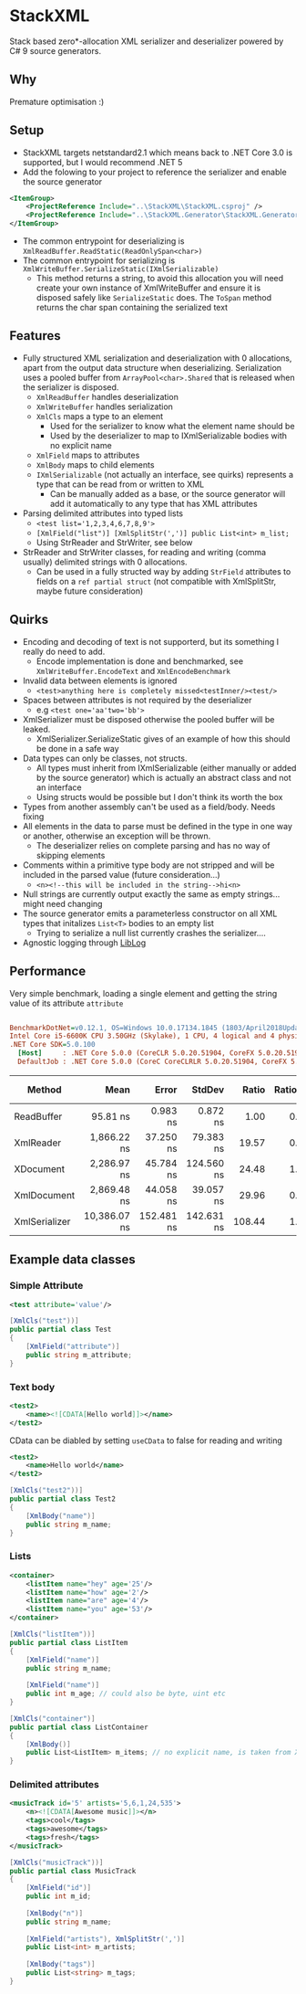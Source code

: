 # StackXML
Stack based zero*-allocation XML serializer and deserializer powered by C# 9 source generators.

## Why
Premature optimisation :)

## Setup
- StackXML targets netstandard2.1 which means back to .NET Core 3.0 is supported, but I would recommend .NET 5
- Add the folowing to your project to reference the serializer and enable the source generator
```xml
<ItemGroup>
    <ProjectReference Include="..\StackXML\StackXML.csproj" />
    <ProjectReference Include="..\StackXML.Generator\StackXML.Generator.csproj" OutputItemType="Analyzer" ReferenceOutputAssembly="false" />
</ItemGroup>
``` 
- The common entrypoint for deserializing is `XmlReadBuffer.ReadStatic(ReadOnlySpan<char>)`
- The common entrypoint for serializing is `XmlWriteBuffer.SerializeStatic(IXmlSerializable)`
  - This method returns a string, to avoid this allocation you will need create your own instance of XmlWriteBuffer and ensure it is disposed safely like `SerializeStatic` does. The `ToSpan` method returns the char span containing the serialized text

## Features
- Fully structured XML serialization and deserialization with 0 allocations, apart from the output data structure when deserializing. Serialization uses a pooled buffer from `ArrayPool<char>.Shared` that is released when the serializer is disposed.
  - `XmlReadBuffer` handles deserialization
  - `XmlWriteBuffer` handles serialization
  - `XmlCls` maps a type to an element
    - Used for the serializer to know what the element name should be
    - Used by the deserializer to map to IXmlSerializable bodies with no explicit name
  - `XmlField` maps to attributes
  - `XmlBody` maps to child elements
  - `IXmlSerializable` (not actually an interface, see quirks) represents a type that can be read from or written to XML
    - Can be manually added as a base, or the source generator will add it automatically to any type that has XML attributes
- Parsing delimited attributes into typed lists
  - `<test list='1,2,3,4,6,7,8,9'>`
  - `[XmlField("list")] [XmlSplitStr(',')] public List<int> m_list;`
  - Using StrReader and StrWriter, see below
- StrReader and StrWriter classes, for reading and writing (comma usually) delimited strings with 0 allocations.
  - Can be used in a fully structed way by adding `StrField` attributes to fields on a `ref partial struct` (not compatible with XmlSplitStr, maybe future consideration)

## Quirks
- Encoding and decoding of text is not supporterd, but its something I really do need to add.
  - Encode implementation is done and benchmarked, see `XmlWriteBuffer.EncodeText` and `XmlEncodeBenchmark`
- Invalid data between elements is ignored
  - `<test>anything here is completely missed<testInner/><test/>`
- Spaces between attributes is not required by the deserializer
  - e.g `<test one='aa'two='bb'>` 
- XmlSerializer must be disposed otherwise the pooled buffer will be leaked.
  - XmlSerializer.SerializeStatic gives of an example of how this should be done in a safe way
- Data types can only be classes, not structs.
  - All types must inherit from IXmlSerializable (either manually or added by the source generator) which is actually an abstract class and not an interface
  - Using structs would be possible but I don't think its worth the box
- Types from another assembly can't be used as a field/body. Needs fixing
- All elements in the data to parse must be defined in the type in one way or another, otherwise an exception will be thrown.
  - The deserializer relies on complete parsing and has no way of skipping elements
- Comments within a primitive type body are not stripped and will be included in the parsed value (future consideration...)
  - `<n><!--this will be included in the string-->hi<n>`
- Null strings are currently output exactly the same as empty strings... might need changing
- The source generator emits a parameterless constructor on all XML types that initalizes `List<T>` bodies to an empty list
  - Trying to serialize a null list currently crashes the serializer....
- Agnostic logging through [LibLog](https://github.com/damianh/LibLog)

## Performance
Very simple benchmark, loading a single element and getting the string value of its attribute `attribute`
``` ini

BenchmarkDotNet=v0.12.1, OS=Windows 10.0.17134.1845 (1803/April2018Update/Redstone4)
Intel Core i5-6600K CPU 3.50GHz (Skylake), 1 CPU, 4 logical and 4 physical cores
.NET Core SDK=5.0.100
  [Host]     : .NET Core 5.0.0 (CoreCLR 5.0.20.51904, CoreFX 5.0.20.51904), X64 RyuJIT
  DefaultJob : .NET Core 5.0.0 (CoreC CoreCLRLR 5.0.20.51904, CoreFX 5.0.20.51904), X64 RyuJIT
```
|        Method |         Mean |      Error |     StdDev |  Ratio | RatioSD |  Gen 0 | Gen 1 | Gen 2 | Allocated |
|-------------- |-------------:|-----------:|-----------:|-------:|--------:|-------:|------:|------:|----------:|
|    ReadBuffer |     95.81 ns |   0.983 ns |   0.872 ns |   1.00 |    0.00 | 0.0178 |     - |     - |      56 B |
|    XmlReader  |  1,866.22 ns |  37.250 ns |  79.383 ns |  19.57 |    0.87 | 3.3216 |     - |     - |   10424 B |
|    XDocument  |  2,286.97 ns |  45.784 ns | 124.560 ns |  24.48 |    1.16 | 3.4313 |     - |     - |   10776 B |
|   XmlDocument |  2,869.48 ns |  44.058 ns |  39.057 ns |  29.96 |    0.60 | 3.9196 |     - |     - |   12328 B |
| XmlSerializer | 10,386.07 ns | 152.481 ns | 142.631 ns | 108.44 |    1.49 | 4.7150 |     - |     - |   14882 B |

## Example data classes
### Simple Attribute
```xml
<test attribute='value'/>
```
```csharp
[XmlCls("test"))]
public partial class Test
{
    [XmlField("attribute")]
    public string m_attribute;
}
```
### Text body
```xml
<test2>
    <name><![CDATA[Hello world]]></name>
</test2>
```
CData can be diabled by setting `useCData` to false for reading and writing
```xml
<test2>
    <name>Hello world</name>
</test2>
```
```csharp
[XmlCls("test2"))]
public partial class Test2
{
    [XmlBody("name")]
    public string m_name;
}
```
### Lists
```xml
<container>
    <listItem name="hey" age='25'/>
    <listItem name="how" age='2'/>
    <listItem name="are" age='4'/>
    <listItem name="you" age='53'/>
</container>
```
```csharp
[XmlCls("listItem"))]
public partial class ListItem
{
    [XmlField("name")]
    public string m_name;
    
    [XmlField("name")]
    public int m_age; // could also be byte, uint etc
}

[XmlCls("container")]
public partial class ListContainer
{
    [XmlBody()]
    public List<ListItem> m_items; // no explicit name, is taken from XmlCls
}
```
### Delimited attributes
```xml
<musicTrack id='5' artists='5,6,1,24,535'>
    <n><![CDATA[Awesome music]]></n>
    <tags>cool</tags>
    <tags>awesome</tags>
    <tags>fresh</tags>
</musicTrack>
```
```csharp
[XmlCls("musicTrack"))]
public partial class MusicTrack
{
    [XmlField("id")]
    public int m_id;
    
    [XmlBody("n")]
    public string m_name;
    
    [XmlField("artists"), XmlSplitStr(',')]
    public List<int> m_artists;
    
    [XmlBody("tags")]
    public List<string> m_tags;
}
```